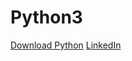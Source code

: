 <h1>Python3</h1>
<a href="https://www.python.org/ftp/python/3.10.1/python-3.10.1-amd64.exe">Download Python</a>
<a href="https://www.linkedin.com/in/naveen-m-it/" target="_blank">LinkedIn</a>